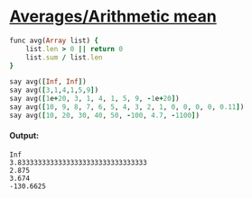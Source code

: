 [1]: https://rosettacode.org/wiki/Averages/Arithmetic_mean

# [Averages/Arithmetic mean][1]

```ruby
func avg(Array list) {
    list.len > 0 || return 0
    list.sum / list.len
}

say avg([Inf, Inf])
say avg([3,1,4,1,5,9])
say avg([1e+20, 3, 1, 4, 1, 5, 9, -1e+20])
say avg([10, 9, 8, 7, 6, 5, 4, 3, 2, 1, 0, 0, 0, 0, 0.11])
say avg([10, 20, 30, 40, 50, -100, 4.7, -1100])
```

#### Output:
```
Inf
3.83333333333333333333333333333333
2.875
3.674
-130.6625
```
